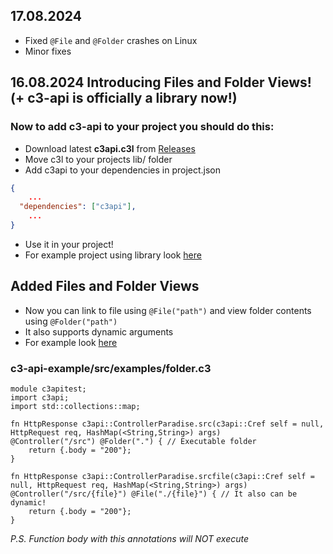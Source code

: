 ## 17.08.2024
- Fixed `@File` and `@Folder` crashes on Linux
- Minor fixes

## 16.08.2024 Introducing Files and Folder Views!</br>(+ c3-api is officially a library now!)
### Now to add c3-api to your project you should do this:
- Download latest <b>c3api.c3l</b> from [Releases](https://github.com/velikoss/c3-api/releases)
- Move c3l to your projects lib/ folder
- Add c3api to your dependencies in project.json
```json
{
    ...
  "dependencies": ["c3api"],
    ...
}
```
- Use it in your project!
- For example project using library look [here](https://github.com/velikoss/c3-api-example)

## Added Files and Folder Views
- Now you can link to file using `@File("path")` and view folder contents using `@Folder("path")`
- It also supports dynamic arguments
- For example look [here](https://github.com/velikoss/c3-api-example/blob/main/src/examples/folder.c3)
### c3-api-example/src/examples/folder.c3
```
module c3apitest;
import c3api;
import std::collections::map;

fn HttpResponse c3api::ControllerParadise.src(c3api::Cref self = null, HttpRequest req, HashMap(<String,String>) args)
@Controller("/src") @Folder(".") { // Executable folder
    return {.body = "200"};
}

fn HttpResponse c3api::ControllerParadise.srcfile(c3api::Cref self = null, HttpRequest req, HashMap(<String,String>) args)
@Controller("/src/{file}") @File("./{file}") { // It also can be dynamic!
    return {.body = "200"};
}
```
_P.S. Function body with this annotations will NOT execute_